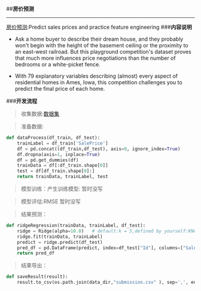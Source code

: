 ##**房价预测**
***
[房价预测](https://www.kaggle.com/c/house-prices-advanced-regression-techniques):Predict sales prices and practice feature engineering
###**内容说明**

- Ask a home buyer to describe their dream house, and they probably won't begin with the height of the basement ceiling or the proximity to an east-west railroad. But this playground competition's dataset proves that much more influences price negotiations than the number of bedrooms or a white-picket fence.

- With 79 explanatory variables describing (almost) every aspect of residential homes in Ames, Iowa, this competition challenges you to predict the final price of each home.

###**开发流程**
>收集数据:[数据集](https://www.kaggle.com/c/house-prices-advanced-regression-techniques/data)


>准备数据:
```python
def dataProcess(df_train, df_test):
    trainLabel = df_train['SalePrice']
    df = pd.concat((df_train,df_test), axis=0, ignore_index=True)
    df.dropna(axis=1, inplace=True)
    df = pd.get_dummies(df)
    trainData = df[:df_train.shape[0]]
    test = df[df_train.shape[0]:]
    return trainData, trainLabel, test 
```

>模型训练：产生训练模型:
暂时没写


>模型评估:RMSE
暂时没写


>结果预测：
```python
def ridgeRegression(trainData, trainLabel, df_test):
    ridge = Ridge(alpha=10.0)   # default:k = 5,defined by yourself:KNeighborsClassifier(n_neighbors=10)
    ridge.fit(trainData, trainLabel)
    predict = ridge.predict(df_test)
    pred_df = pd.DataFrame(predict, index=df_test["Id"], columns=["SalePrice"])
    return pred_df 
```

>结果导出：
```python
def saveResult(result):
    result.to_csv(os.path.join(data_dir,"submission.csv" ), sep=',', encoding='utf-8')
```